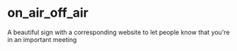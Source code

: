 # on_air_off_air
A beautiful sign with a corresponding website to let people know that you're in an important meeting
